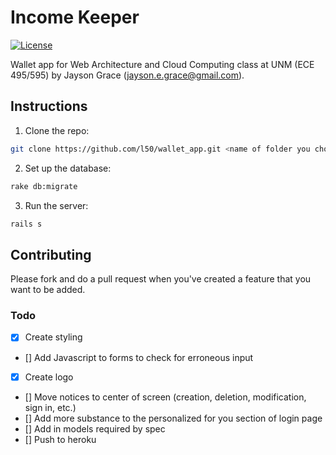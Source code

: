 # Income Keeper

[![License](http://img.shields.io/:license-mit-blue.svg)](http://doge.mit-license.org)

Wallet app for Web Architecture and Cloud Computing class at UNM (ECE 495/595) by Jayson Grace (jayson.e.grace@gmail.com).

## Instructions

1. Clone the repo:
```bash
git clone https://github.com/l50/wallet_app.git <name of folder you choose> && cd <name of folder you chose>
```
2. Set up the database:
```bash
rake db:migrate
```

3. Run the server:
```bash
rails s
```

## Contributing
Please fork and do a pull request when you've created a feature that you want to be added.

### Todo
- [x] Create styling
- [] Add Javascript to forms to check for erroneous input
- [x] Create logo
- [] Move notices to center of screen (creation, deletion, modification, sign in, etc.)
- [] Add more substance to the personalized for you section of login page
- [] Add in models required by spec
- [] Push to heroku

